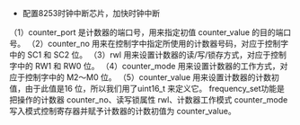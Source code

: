 - 配置8253时钟中断芯片，加快时钟中断

（1）counter_port 是计数器的端口号，用来指定初值 counter_value 的目的端口号。
（2）counter_no 用来在控制字中指定所使用的计数器号码，对应于控制字中的 SC1 和 SC2 位。
（3）rwl 用来设置计数器的读/写/锁存方式，对应于控制字中的 RW1 和 RW0 位。
（4）counter_mode 用来设置计数器的工作方式，对应于控制字中的 M2～M0 位。
（5）counter_value 用来设置计数器的计数初值，由于此值是16 位，所以我们用了uint16_t 来定义它。
frequency_set功能是把操作的计数器 counter_no、读写锁属性 rwl、计数器工作模式 counter_mode 写入模式控制寄存器并赋予计数器的计数初值为 counter_value。
